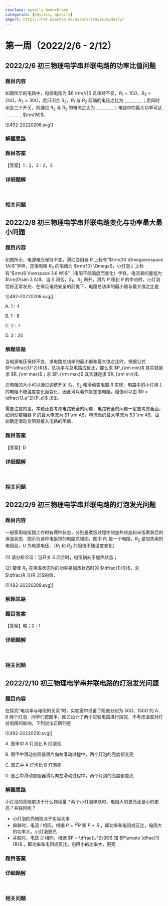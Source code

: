 ```yaml
---
cssclass: mpdaily homochromy
categories: [physics, mpdaily]
imgurl: https://ner.mowchan.me/assets/images/mpdaily/
---
```


# 第一周（2022/2/6 - 2/12）

## 2022/2/6 初三物理电学串并联电路的功率比值问题

### 题目内容

如图所示的电路中，电源电压为 $6 \rm{V}$ 且保持不变，$R_1=10 \Omega$，$R_2=20 \Omega$，$R_3=30 \Omega$，若只闭合 $S_2$，$R_1$ 与 $R_2$ 两端的电压之比为 ＿＿＿＿；若同时闭合三个开关，则通过 $R_2$ 与 $R_3$ 的电流之比为 ＿＿＿＿；电路中的最大功率可达 ＿＿＿＿$\rm{W}$．

![[492-20220206.svg]]

### 解题思路



### 题目答案

【答案】$1:2$，$3:2$，$3$

### 详细题解

<br>

### 相关问题



## 2022/2/8 初三物理电学串并联电路变化与功率最大最小问题

### 题目内容

如图所示，电源电压保持不变，滑动变阻器 $R$ 上标有“$\rm{30 \Omega\enspace 1A}$”字样，定值电阻 $R_0$ 的阻值为 $\rm{10} \Omega$，小灯泡 $L$ 上标有“$\rm{6 V\enspace 3.6 W}$"（电阻不随温度而变化）字样，电流表的量程为$\rm{0\sim 3 A}$．当 $S$ 闭合，$S_1$、$S_2$ 断开，滑片 $P$ 移到 $R$ 的中点时，小灯泡恰好正常发光．在保证电路安全的前提下，电路总功率的最小值与最大值之比是

![[492-20220208.svg]]

A. $1:4$

B. $1:8$

C. $2:7$

D. $3:20$

### 解题思路

当电源电压保持不变，求电路总功率的最小值和最大值之比时，根据公式 $P=\dfrac{U^2}{R}$，总功率与总电路成反比，那么求 $P_{\rm min}$ 其实就是求 $R_{\rm max}$；求 $P_{\rm max}$ 其实就是求 $R_{\rm min}$．

总电阻的大小可以通过调整开关 $S_1$、$S_2$ 和滑动变阻器 $R$ 实现．电路中的小灯泡 $L$ 的电阻不随温度变化而变化，因此可以看作是定值电阻，阻值可以由 $R = \dfrac{U_e^2}{P_e}$ 求出．

需要注意的是，本题还要考虑电路安全的问题．电路安全的问题一定要考虑全面，如滑动变阻器 $R$ 的最大电流为 $1 \rm A$，电流表的最大电流为 $3 \rm A$．由此确定滑动变阻器接入电路的阻值．

### 题目答案

【答案】D

### 详细题解

<br>

### 相关问题



## 2022/2/9 初三物理电学串并联电路的灯泡发光问题

### 题目内容

一般家用电饭锅工作时有两种状态，分别是煮饭过程中的加热状态和米饭煮熟后的保温状态．图示为该种电饭锅的电路原理图，图中 $R_1$ 是一个电阻，$R_2$ 是加热用的电阻丝，$U$ 为电源电压．（$R_1$ 和 $R_2$ 的阻值不随温度变化）

(1) 请分析论证：当开关 $S$ 闭合时，电饭锅处于加热状态；

(2) 要使 $R_2$ 在保温状态时的功率是加热状态时的 $\dfrac{1}{9}$，求 $\dfrac{R_1}{R_2}$的值．

![[492-20220209.svg]]

### 解题思路



### 题目答案

【答案】略；$2:1$

### 详细题解

<br>

### 相关问题



## 2022/2/10 初三物理电学串并联电路的灯泡发光问题

### 题目内容

在探究“电功率与电阻的关系”时，实验室中准备了阻值分别为 $50 \Omega$、$150 \Omega$ 的 A、B 两个灯泡．同学们按图甲、图乙设计了两个实验电路进行探究．不考虑温度对灯丝电阻的影响，下列说法正确的是

![[492-20220210.svg]]

A. 图甲中 A 灯泡比 B 灯泡亮

B. 图甲中滑动变阻器滑片向左滑动过程中，两个灯泡的亮度都变亮

C. 图乙中 A 灯泡比 B 灯泡亮

D. 图乙中滑动变阻器滑片向左滑动过程中，两个灯泡的亮度都变亮

### 解题思路

小灯泡的亮暗取决于什么物理量？两个小灯泡串联时，电阻大的更亮还是小的更亮？并联时呢？
- 小灯泡的亮暗取决于实际功率
- 串联时，电流 $I$ 相同，根据 $P = I^2 R$ 知 $P\propto R$ ，即功率和电阻成正比，电阻大的功率大，小灯泡更亮
- 并联时，电压 $U$ 相同，根据 $P = \dfrac{U^2}{R}$ 知 $P\propto \dfrac{1}{R}$ ，即功率和电阻成反比，电阻小的功率大，更亮

### 题目答案



### 详细题解

<br>

### 相关问题


